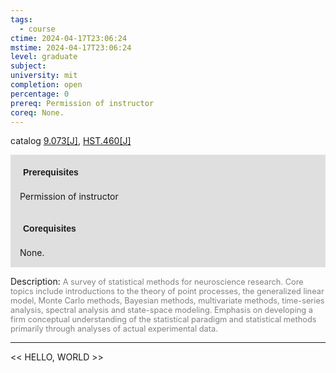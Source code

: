 ```yaml
---
tags:
  - course
ctime: 2024-04-17T23:06:24
mstime: 2024-04-17T23:06:24
level: graduate
subject: 
university: mit
completion: open
percentage: 0
prereq: Permission of instructor
coreq: None.
---
```


catalog [9.073[J]](http://student.mit.edu/catalog/m9a.html#9.073), [HST.460[J]](http://student.mit.edu/catalog/mHSTa.html#HST.460)

<span style="display: block; padding: 15px; background-color: rgb(100, 100, 100, 0.2);"><font id="m_prereq3797_0" style="display: block; font-family: Arial, sans-serif; font-weight: bold; padding: 5px">Prerequisites</font><br><span id="prereq3797_0">Permission of instructor</span></span>
<span style="display: block; padding: 15px; background-color: rgb(100, 100, 100, 0.2);"><font id="m_coreq3797_0" style="display: block; font-family: Arial, sans-serif; font-weight: bold; padding: 5px">Corequisites</font><br><span id="coreq3797_0">None.</span></span>

<font style="">Description:</font>
<font style="color: grey; font-size: 0.8rem;">A survey of statistical methods for neuroscience research. Core topics include introductions to the theory of point processes, the generalized linear model, Monte Carlo methods, Bayesian methods, multivariate methods, time-series analysis, spectral analysis and state-space modeling. Emphasis on developing a firm conceptual understanding of the statistical paradigm and statistical methods primarily through analyses of actual experimental data.</font>



---

<< HELLO, WORLD >>
